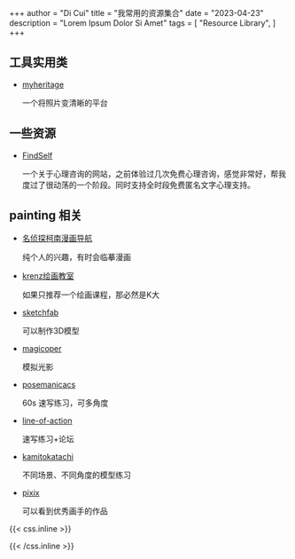 +++
author = "Di Cui"
title = "我常用的资源集合"
date = "2023-04-23"
description = "Lorem Ipsum Dolor Si Amet"
tags = [
    "Resource Library",
]
+++



## 工具实用类


- [myheritage](https://www.myheritage.com/)

   一个将照片变清晰的平台



## 一些资源

- [FindSelf](https://www.findself.org/#/talk)
  
   一个关于心理咨询的网站，之前体验过几次免费心理咨询，感觉非常好，帮我度过了很动荡的一个阶段。同时支持全时段免费匿名文字心理支持。



## painting 相关

- [名侦探柯南漫画导航](https://tieba.baidu.com/p/3383251367?p_tk=184767xqGQiUCvGUQ905bahTflLargmIrpA2i%2FNeeIWo1WnjMprLBiRdwQ34owrsIfkt1bJwWmpCXnIIHDwR5bEzpXzkjHOGpFiCMV1pybBPo144Yl63PG3kDawTPHVCL7flQh1I281%2BQ9DHiGhMCht8pw%3D%3D&p_timestamp=1674630601&p_sign=7cb3b1d6d25a438b2125ae2acda93aa5&p_signature=7cb3b1d6d25a438b2125ae2acda93aa5&__pc2ps_ab=184767xqGQiUCvGUQ905bahTflLargmIrpA2i%2FNeeIWo1WnjMprLBiRdwQ34owrsIfkt1bJwWmpCXnIIHDwR5bEzpXzkjHOGpFiCMV1pybBPo144Yl63PG3kDawTPHVCL7flQh1I281%2BQ9DHiGhMCht8pw%3D%3D|1674630601|7cb3b1d6d25a438b2125ae2acda93aa5|7cb3b1d6d25a438b2125ae2acda93aa5&red_tag=0602369799)

   纯个人的兴趣，有时会临摹漫画


- [krenz绘画教室](https://krenz.art/)

   如果只推荐一个绘画课程，那必然是K大


- [sketchfab](https://sketchfab.com/)

   可以制作3D模型


- [magicoper](https://magicposer.com/)

   模拟光影


-  [posemanicacs](https://www.posemaniacs.com/zh-Hans)

   60s 速写练习，可多角度


-  [line-of-action](https://line-of-action.com/zh)

   速写练习+论坛


-  [kamitokatachi](https://www.kamitokatachi.com/)

   不同场景、不同角度的模型练习
   

- [pixix](https://www.pixiv.net/)

  可以看到优秀画手的作品



{{< css.inline >}}

<style>
.canon { background: white; width: 100%; height: auto; }
</style>

{{< /css.inline >}}
